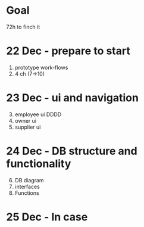 # Goal

72h to finch it 

# 22 Dec - prepare to start

1. prototype work-flows
2. 4 ch (7->10)

# 23 Dec - ui and navigation

3. employee ui DDDD
4. owner ui
5. supplier ui

# 24 Dec - DB structure and functionality 

6. DB diagram
7. interfaces
8. Functions

# 25 Dec - In case